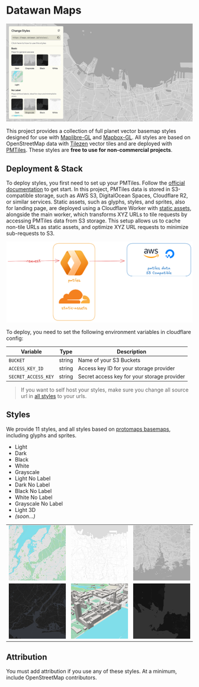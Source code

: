 # Datawan Maps

![Datawan Maps](./public/og.png)

This project provides a collection of full planet vector basemap styles designed for use with [Maplibre-GL](https://maplibre.org/) and [Mapbox-GL](https://docs.mapbox.com/mapbox-gl-js/guides/). All styles are based on OpenStreetMap data with [Tilezen](https://tilezen.readthedocs.io/en/latest/layers/) vector tiles and are deployed with [PMTiles](https://github.com/protomaps/PMTiles). These styles are **free to use for non-commercial projects**.

## Deployment & Stack

To deploy styles, you first need to set up your PMTiles. Follow the [official documentation](https://docs.protomaps.com/guide/getting-started) to get start. In this project, PMTiles data is stored in S3-compatible storage, such as AWS S3, DigitalOcean Spaces, Cloudflare R2, or similar services. Static assets, such as glyphs, styles, and sprites, also for landing page, are deployed using a Cloudflare Worker with [static assets](https://developers.cloudflare.com/workers/static-assets/routing/), alongside the main worker, which transforms XYZ URLs to tile requests by accessing PMTiles data from S3 storage. This setup allows us to cache non-tile URLs as static assets, and optimize XYZ URL requests to minimize sub-requests to S3.

![alt text](./docs/stack.png)

To deploy, you need to set the following environment variables in cloudflare config:

| Variable            | Type   | Description                                 |
| ------------------- | ------ | ------------------------------------------- |
| `BUCKET`            | string | Name of your S3 Buckets                     |
| `ACCESS_KEY_ID`     | string | Access key ID for your storage provider     |
| `SECRET_ACCESS_KEY` | string | Secret access key for your storage provider |

> If you want to self host your styles, make sure you change all source url in [all styles](./maps/styles/) to your urls.

## Styles

We provide 11 styles, and all styles based on [protomaps basemaps](https://github.com/protomaps/basemaps), including glyphs and sprites.

- Light
- Dark
- Black
- White
- Grayscale
- Light No Label
- Dark No Label
- Black No Label
- White No Label
- Grayscale No Label
- Light 3D
- _(soon...)_

|                                        |                                        |                                                |
| -------------------------------------- | -------------------------------------- | ---------------------------------------------- |
| ![Light Style](./src/assets/light.png) | ![White Style](./src/assets/white.png) | ![Grayscale Style](./src/assets/grayscale.png) |
| ![Dark Style](./src/assets/dark.png)   | ![Light 3D](./src/assets/light-3d.png) | ![Black Style](./src/assets/black.png)         |

## Attribution

You must add attribution if you use any of these styles. At a minimum, include OpenStreetMap contributors.
